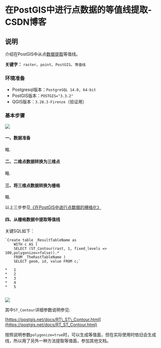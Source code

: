 # 在PostGIS中进行点数据的等值线提取-CSDN博客
说明
--

介绍在PostGIS中从点[数据提取](https://so.csdn.net/so/search?q=%E6%95%B0%E6%8D%AE%E6%8F%90%E5%8F%96&spm=1001.2101.3001.7020)等值线。

**关键字：**  `raster`、`point`、`PostGIS`、`等值线`

### 环境准备

*   Postgresql版本：`PostgreSQL 14.0, 64-bit`
*   PostGIS版本：`POSTGIS="3.3.2"`
*   QGIS版本：`3.28.3-Firenze`（验证用）

### 基本步骤

![](https://img-blog.csdnimg.cn/919fc17596bf43a7982230c4ddfe9881.png)

#### 一、数据准备

略.

#### 二、二维点数据转换为三维点

略.

#### 三、将三维点数据转换为栅格

略.

以上三步参见[《在PostGIS中进行点数据的栅格化》](https://blog.csdn.net/eqmaster/article/details/134499687)

#### 四、从栅格数据中提取等值线

关键SQL如下：

```
`Create table _ResultTableName as
    WITH c AS (
    SELECT (ST_Contour(rast, 1, fixed_levels => 100,polygonize=>false)).*
    FROM _TheRastTableName )
    SELECT geom, id, value FROM c;` 

*   1
*   2
*   3
*   4
*   5


```

![](https://img-blog.csdnimg.cn/5ba48deb8d95400a965d9ecf1ffecacf.png)

其中`ST_Contour`详细参数说明参见:

[https://postgis.net/docs/RT\_ST\_Contour.html](https://postgis.net/docs/RT_ST_Contour.html)

按照说明参数`polygonize=true`时，可以生成等值面，但在实际使用时依旧会生成线，所以用了另外一种方法提取等值面，参加其他文档。